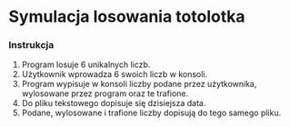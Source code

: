 # Symulacja losowania totolotka

### Instrukcja

1) Program losuje 6 unikalnych liczb.
2) Użytkownik wprowadza 6 swoich liczb w konsoli.
3) Program wypisuje w konsoli liczby podane przez użytkownika, wylosowane przez program oraz te trafione.
4) Do pliku tekstowego dopisuje się dzisiejsza data.
5) Podane, wylosowane i trafione liczby dopisują do tego samego pliku.